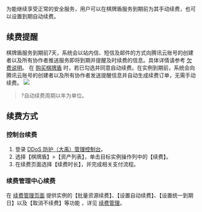 为能继续享受正常的安全服务，用户可以在棋牌盾服务到期前为其手动续费，也可以设置到期自动续费。

## 续费提醒

棋牌盾服务到期前7天，系统会以站内信、短信及邮件的方式向腾讯云账号的创建者以及所有协作者推送服务即将到期并提醒及时续费的信息。具体详情请参考 [欠费说明](https://cloud.tencent.com/document/product/1022/31361)。
在 [购买棋牌盾](https://cloud.tencent.com/document/product/1022/31358) 时，若已勾选并同意自动续费。在实例到期前，系统会向腾讯云账号的创建者以及所有协作者发送提醒信息并自动生成续费订单，无需手动续费。
![](https://main.qcloudimg.com/raw/5f4caf1fd34013df648125e1d86fee98.png)
>?自动续费周期以年为单位。 

## 续费方式

### 控制台续费

1. 登录 [DDoS 防护（大禹）管理控制台](https://console.cloud.tencent.com/dayu/overview)。
2. 选择【棋牌盾】>【资产列表】，单击目标实例操作列中的【续费】。
3. 在续费页面选择【续费时长】，并完成相关支付流程。

### 续费管理中心续费

 在 [续费管理页面](https://console.cloud.tencent.com/account/renewal) 提供实例的【批量资源续费】、【设置自动续费】、【设置统一到期日】以及【取消不续费】等功能 ，详见 [续费管理](https://cloud.tencent.com/document/product/555/7454)。
